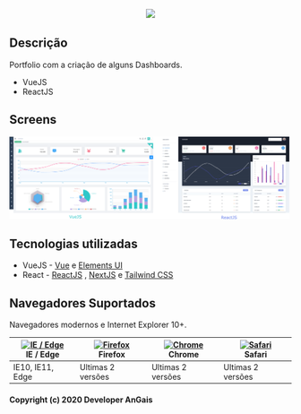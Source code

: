 <p align="center">
  <img width="320" src="https://lh3.googleusercontent.com/GNI5SBH3aOg0ko880lDBsnDcWmcdz2l3R8rITadT4Sh8vDI6WAqjuwJmwAdaiuw9ER2maZylf0kAVNOpq8hJjqbNX9bz_PqDgPyZ2qe8fPQEs1iBMXnROOXz17AK-IYqjzZP1wuOtq7IJOLFXQRxpC0Bp_WI_fuB9Ln9T7CJ90IPzsDwZFIyeldacLnYjnmYbLk7yzwtAnrH2vL3MC2gijCrIJz4dmWTRUA-TLDTLv8xuTMOBMNr7JoS_9K3gzpS1ItDYq1XKcb-8cv97uxOtqGCfQiHNEbOD2Rj7Elrodadc4Y3qzvRxBZsDKqltk1c4r6pYNhFJMufaybPIcgWa0B6QyjIkglvzp_5F7dGZWAVm3QBfHNkeSgrUErxYan8SL468eeYj_cF1maiDKL9WQG9BE89kLAJLco2JCfjsxAeI82tKRv_70WEen-K3r9ShLYbKMZ-qKpiE6Sk1pLoCjwiLHf3x5GGk44APPkw3IsK7sc3klmBaEObhjKEaQp5xKGYQu7Lo3Dw-7xu46wF8AJMi10QSzxrtZVe_D5eshIrlF0pr_jVKZmkqO4CAGlVQ9xBQQWyihkR5PZpDZjD03GxKDctzJMdyhs2RwBcWbSMEdfJbf31NKAeuWsYjN7hwkxR2Zp5xx7Fta82sHhpJCkkQMYd7UdOcRy15YZAUpUjl4-29VHh2jCq1bTJ6g=w1920-h854-no?authuser=0">
</p>



## Descrição

Portfolio com a criação de alguns Dashboards.



- VueJS
- ReactJS

## Screens

<img src="https://github.com/AnGaIs/FrontDashBoard/blob/master/screens/dash.png" width="500" alt=""/>



## Tecnologias utilizadas

- VueJS - [Vue](https://github.com/vuejs/vue) e [Elements UI](https://github.com/ElemeFE/element)
- React - [ReactJS](https://pt-br.reactjs.org/) , [NextJS](https://nextjs.org/) e [Tailwind CSS](https://tailwindcss.com/)



## Navegadores Suportados

Navegadores modernos e Internet Explorer 10+.

| [<img src="https://raw.githubusercontent.com/alrra/browser-logos/master/src/edge/edge_48x48.png" alt="IE / Edge" width="24px" height="24px" />](https://godban.github.io/browsers-support-badges/)</br>IE / Edge | [<img src="https://raw.githubusercontent.com/alrra/browser-logos/master/src/firefox/firefox_48x48.png" alt="Firefox" width="24px" height="24px" />](https://godban.github.io/browsers-support-badges/)</br>Firefox | [<img src="https://raw.githubusercontent.com/alrra/browser-logos/master/src/chrome/chrome_48x48.png" alt="Chrome" width="24px" height="24px" />](https://godban.github.io/browsers-support-badges/)</br>Chrome | [<img src="https://raw.githubusercontent.com/alrra/browser-logos/master/src/safari/safari_48x48.png" alt="Safari" width="24px" height="24px" />](https://godban.github.io/browsers-support-badges/)</br>Safari |
| ------------------------------------------------------------ | ------------------------------------------------------------ | ------------------------------------------------------------ | ------------------------------------------------------------ |
| IE10, IE11, Edge                                             | Ultimas 2 versões                                            | Ultimas 2 versões                                            | Ultimas 2 versões                                            |

#### Copyright (c) 2020 Developer AnGais